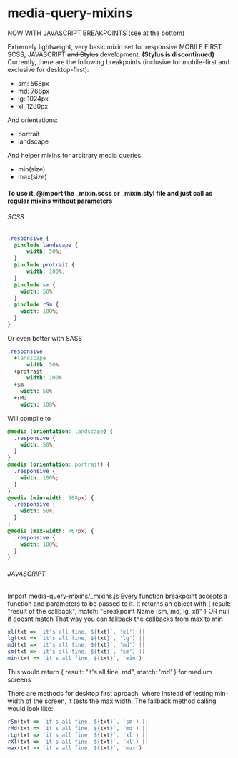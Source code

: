 # media-query-mixins

NOW WITH JAVASCRIPT BREAKPOINTS (see at the bottom)

Extremely lightweight, very basic mixin set for responsive MOBILE FIRST SCSS, JAVASCRIPT ~~and Stylus~~ development. **(Stylus is discontinued)**
Currently, there are the following breakpoints (inclusive for mobile-first and exclusive for desktop-first):
* sm: 568px
* md: 768px
* lg: 1024px
* xl: 1280px

And orientations:
* portrait
* landscape

And helper mixins for arbitrary media queries:
* min(size)
* max(size)

#### To use it, @import the _mixin.scss or _mixin.styl file and just call as regular mixins without parameters
###### SCSS
```scss
.responsive {
  @include landscape {
      width: 50%;
  }
  @include protrait {
      width: 100%;
  }
  @include sm {
    width: 50%;
  }
  @include rSm {
    width: 100%;
  }
}
```
Or even better with SASS
```sass
.responsive
  +landscape
      width: 50%
  +protrait
      width: 100%
  +sm
    width: 50%
  +rMd
    width: 100%
```
Will compile to
```css
@media (orientation: landscape) {
  .responsive {
    width: 50%;
  }
}
@media (orientation: portrait) {
  .responsive {
    width: 100%;
  }
}
@media (min-width: 568px) {
  .responsive {
    width: 50%;
  }
}
@media (max-width: 767px) {
  .responsive {
    width: 100%;
  }
}
```
###### JAVASCRIPT
Import media-query-mixins/_mixins.js
Every function breakpoint accepts a function and parameters to be passed to it. It returns an object with { result: "result of the callback", match: "Breakpoint Name (sm, md, lg, xl)" } OR null if doesnt match
That way you can fallback the callbacks from max to min

```javascript
xl(txt => `it's all fine, ${txt}`, 'xl') || 
lg(txt => `it's all fine, ${txt}`, 'lg') || 
md(txt => `it's all fine, ${txt}`, 'md') || 
sm(txt => `it's all fine, ${txt}`, 'sm') || 
min(txt => `it's all fine, ${txt}`, 'min')
```
This would return { result: "it's all fine, md", match: 'md' } for medium screens

There are methods for desktop first aproach, where instead of testing min-width of the screen, it tests the max width. The fallback method calling would look like:

```javascript
rSm(txt => `it's all fine, ${txt}`, 'sm') ||
rMd(txt => `it's all fine, ${txt}`, 'md') || 
rLg(txt => `it's all fine, ${txt}`, 'xl') || 
rXl(txt => `it's all fine, ${txt}`, 'xl') || 
max(txt => `it's all fine, ${txt}`, 'max')
```